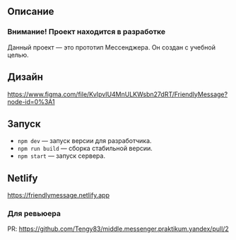 ## Описание

### Внимание! Проект находится в разработке

Данный проект — это прототип Мессенджера. Он создан с учебной целью.

## Дизайн

https://www.figma.com/file/KvIpvIU4MnULKWsbn27dRT/FriendlyMessage?node-id=0%3A1

## Запуск

- `npm dev` — запуск версии для разработчика.
- `npm run build` — сборка стабильной версии.
- `npm start` — запуск сервера.

## Netlify

https://friendlymessage.netlify.app

### Для ревьюера

PR: https://github.com/Tengy83/middle.messenger.praktikum.yandex/pull/2
